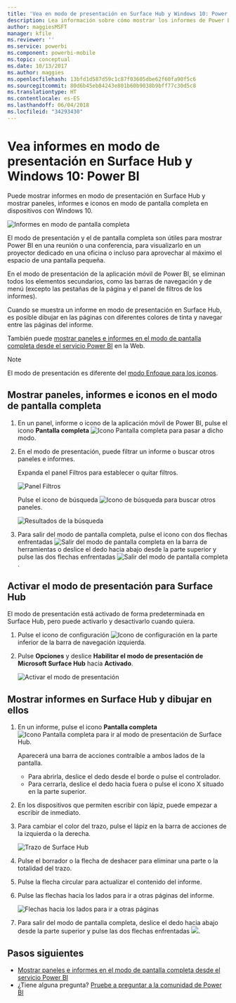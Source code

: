 ```yaml
---
title: 'Vea en modo de presentación en Surface Hub y Windows 10: Power BI'
description: Lea información sobre cómo mostrar los informes de Power BI en Surface Hub y cómo mostrar los paneles, informes e iconos de Power BI en modo de presentación en dispositivos con Windows 10.
author: maggiesMSFT
manager: kfile
ms.reviewer: ''
ms.service: powerbi
ms.component: powerbi-mobile
ms.topic: conceptual
ms.date: 10/13/2017
ms.author: maggies
ms.openlocfilehash: 13bfd1d587d59c1c87f03605dbe62f60fa90f5c6
ms.sourcegitcommit: 80d6b45eb84243e801b60b9038b9bff77c30d5c8
ms.translationtype: HT
ms.contentlocale: es-ES
ms.lasthandoff: 06/04/2018
ms.locfileid: "34293430"
---
```

# <a name="view-reports-in-presentation-mode-on-surface-hub-and-windows-10---power-bi"></a>Vea informes en modo de presentación en Surface Hub y Windows 10: Power BI
Puede mostrar informes en modo de presentación en Surface Hub y mostrar paneles, informes e iconos en modo de pantalla completa en dispositivos con Windows 10. 

![Informes en modo de pantalla completa](media/mobile-windows-10-app-presentation-mode/power-bi-presentation-mode.png)

El modo de presentación y el de pantalla completa son útiles para mostrar Power BI en una reunión o una conferencia, para visualizarlo en un proyector dedicado en una oficina o incluso para aprovechar al máximo el espacio de una pantalla pequeña. 

En el modo de presentación de la aplicación móvil de Power BI, se eliminan todos los elementos secundarios, como las barras de navegación y de menú (excepto las pestañas de la página y el panel de filtros de los informes).

Cuando se muestra un informe en modo de presentación en Surface Hub, es posible dibujar en las páginas con diferentes colores de tinta y navegar entre las páginas del informe.

También puede [mostrar paneles e informes en el modo de pantalla completa desde el servicio Power BI](service-fullscreen-mode.md) en la Web.

> [!NOTE]
> El modo de presentación es diferente del [modo Enfoque para los iconos](mobile-tiles-in-the-mobile-apps.md).
> 
> 

## <a name="display-dashboards-reports-and-tiles-in-full-screen-mode"></a>Mostrar paneles, informes e iconos en el modo de pantalla completa
1. En un panel, informe o icono de la aplicación móvil de Power BI, pulse el icono **Pantalla completa** ![Icono Pantalla completa](media/mobile-windows-10-app-presentation-mode/power-bi-full-screen-icon.png) para pasar a dicho modo.
2. En el modo de presentación, puede filtrar un informe o buscar otros paneles e informes.
   
    Expanda el panel Filtros para establecer o quitar filtros.
   
    ![Panel Filtros](media/mobile-windows-10-app-presentation-mode/power-bi-windows-10-presentation-filter.png)
   
     Pulse el icono de búsqueda ![Icono de búsqueda](media/mobile-windows-10-app-presentation-mode/power-bi-windows-10-presentation-search-icon.png) para buscar otros paneles.
   
    ![Resultados de la búsqueda](media/mobile-windows-10-app-presentation-mode/power-bi-windows-10-search.png)
3. Para salir del modo de pantalla completa, pulse el icono con dos flechas enfrentadas ![Salir del modo de pantalla completa](media/mobile-windows-10-app-presentation-mode/power-bi-windows-10-exit-full-screen-icon.png) en la barra de herramientas o deslice el dedo hacia abajo desde la parte superior y pulse las dos flechas enfrentadas ![Salir del modo de pantalla completa](media/mobile-windows-10-app-presentation-mode/power-bi-windows-10-exit-full-screen-hub-icon.png).

## <a name="turn-on-presentation-mode-for-surface-hub"></a>Activar el modo de presentación para Surface Hub
El modo de presentación está activado de forma predeterminada en Surface Hub, pero puede activarlo y desactivarlo cuando quiera.

1. Pulse el icono de configuración ![Icono de configuración](media/mobile-windows-10-app-presentation-mode/power-bi-settings-icon.png) en la parte inferior de la barra de navegación izquierda.
2. Pulse **Opciones** y deslice **Habilitar el modo de presentación de Microsoft Surface Hub** hacia **Activado**.
   
    ![Activar el modo de presentación](media/mobile-windows-10-app-presentation-mode/power-bi-turn-on-presentation-mode.png)

## <a name="display-and-draw-on-reports-on-surface-hub"></a>Mostrar informes en Surface Hub y dibujar en ellos
1. En un informe, pulse el icono **Pantalla completa** ![Icono Pantalla completa](media/mobile-windows-10-app-presentation-mode/power-bi-full-screen-icon.png) para ir al modo de presentación de Surface Hub.
   
    Aparecerá una barra de acciones contraíble a ambos lados de la pantalla. 
   
   * Para abrirla, deslice el dedo desde el borde o pulse el controlador.
   * Para cerrarla, deslice el dedo hacia fuera o pulse el icono X situado en la parte superior.
2. En los dispositivos que permiten escribir con lápiz, puede empezar a escribir de inmediato. 
3. Para cambiar el color del trazo, pulse el lápiz en la barra de acciones de la izquierda o la derecha.
   
    ![Trazo de Surface Hub](media/mobile-windows-10-app-presentation-mode/power-bi-windows-10-surface-hub-ink.png)
4. Pulse el borrador o la flecha de deshacer para eliminar una parte o la totalidad del trazo.
5. Pulse la flecha circular para actualizar el contenido del informe.
6. Pulse las flechas hacia los lados para ir a otras páginas del informe.
   
    ![Flechas hacia los lados para ir a otras páginas](media/mobile-windows-10-app-presentation-mode/power-bi-windows-10-surface-hub-arrows.png)
7. Para salir del modo de pantalla completa, deslice el dedo hacia abajo desde la parte superior y pulse las dos flechas enfrentadas ![](media/mobile-windows-10-app-presentation-mode/power-bi-windows-10-exit-full-screen-hub-icon.png).

## <a name="next-steps"></a>Pasos siguientes
* [Mostrar paneles e informes en el modo de pantalla completa desde el servicio Power BI](service-fullscreen-mode.md)
* ¿Tiene alguna pregunta? [Pruebe a preguntar a la comunidad de Power BI](http://community.powerbi.com/)

